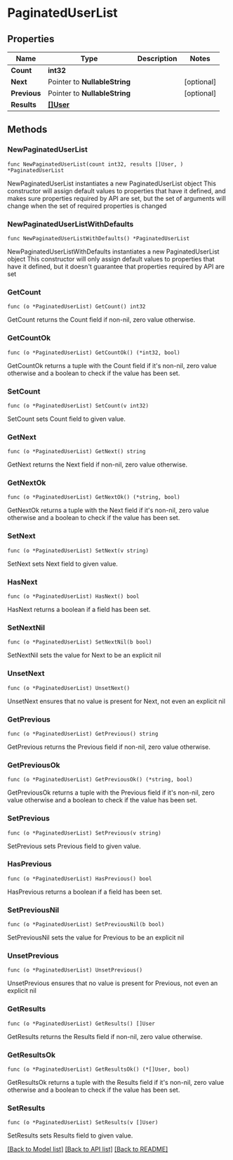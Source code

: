 # PaginatedUserList

## Properties

Name | Type | Description | Notes
------------ | ------------- | ------------- | -------------
**Count** | **int32** |  | 
**Next** | Pointer to **NullableString** |  | [optional] 
**Previous** | Pointer to **NullableString** |  | [optional] 
**Results** | [**[]User**](User.md) |  | 

## Methods

### NewPaginatedUserList

`func NewPaginatedUserList(count int32, results []User, ) *PaginatedUserList`

NewPaginatedUserList instantiates a new PaginatedUserList object
This constructor will assign default values to properties that have it defined,
and makes sure properties required by API are set, but the set of arguments
will change when the set of required properties is changed

### NewPaginatedUserListWithDefaults

`func NewPaginatedUserListWithDefaults() *PaginatedUserList`

NewPaginatedUserListWithDefaults instantiates a new PaginatedUserList object
This constructor will only assign default values to properties that have it defined,
but it doesn't guarantee that properties required by API are set

### GetCount

`func (o *PaginatedUserList) GetCount() int32`

GetCount returns the Count field if non-nil, zero value otherwise.

### GetCountOk

`func (o *PaginatedUserList) GetCountOk() (*int32, bool)`

GetCountOk returns a tuple with the Count field if it's non-nil, zero value otherwise
and a boolean to check if the value has been set.

### SetCount

`func (o *PaginatedUserList) SetCount(v int32)`

SetCount sets Count field to given value.


### GetNext

`func (o *PaginatedUserList) GetNext() string`

GetNext returns the Next field if non-nil, zero value otherwise.

### GetNextOk

`func (o *PaginatedUserList) GetNextOk() (*string, bool)`

GetNextOk returns a tuple with the Next field if it's non-nil, zero value otherwise
and a boolean to check if the value has been set.

### SetNext

`func (o *PaginatedUserList) SetNext(v string)`

SetNext sets Next field to given value.

### HasNext

`func (o *PaginatedUserList) HasNext() bool`

HasNext returns a boolean if a field has been set.

### SetNextNil

`func (o *PaginatedUserList) SetNextNil(b bool)`

 SetNextNil sets the value for Next to be an explicit nil

### UnsetNext
`func (o *PaginatedUserList) UnsetNext()`

UnsetNext ensures that no value is present for Next, not even an explicit nil
### GetPrevious

`func (o *PaginatedUserList) GetPrevious() string`

GetPrevious returns the Previous field if non-nil, zero value otherwise.

### GetPreviousOk

`func (o *PaginatedUserList) GetPreviousOk() (*string, bool)`

GetPreviousOk returns a tuple with the Previous field if it's non-nil, zero value otherwise
and a boolean to check if the value has been set.

### SetPrevious

`func (o *PaginatedUserList) SetPrevious(v string)`

SetPrevious sets Previous field to given value.

### HasPrevious

`func (o *PaginatedUserList) HasPrevious() bool`

HasPrevious returns a boolean if a field has been set.

### SetPreviousNil

`func (o *PaginatedUserList) SetPreviousNil(b bool)`

 SetPreviousNil sets the value for Previous to be an explicit nil

### UnsetPrevious
`func (o *PaginatedUserList) UnsetPrevious()`

UnsetPrevious ensures that no value is present for Previous, not even an explicit nil
### GetResults

`func (o *PaginatedUserList) GetResults() []User`

GetResults returns the Results field if non-nil, zero value otherwise.

### GetResultsOk

`func (o *PaginatedUserList) GetResultsOk() (*[]User, bool)`

GetResultsOk returns a tuple with the Results field if it's non-nil, zero value otherwise
and a boolean to check if the value has been set.

### SetResults

`func (o *PaginatedUserList) SetResults(v []User)`

SetResults sets Results field to given value.



[[Back to Model list]](../README.md#documentation-for-models) [[Back to API list]](../README.md#documentation-for-api-endpoints) [[Back to README]](../README.md)


